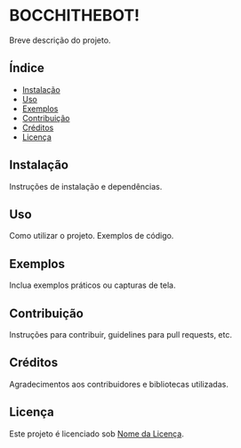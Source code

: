 # BOCCHITHEBOT!

Breve descrição do projeto.

## Índice
- [Instalação](#instalação)
- [Uso](#uso)
- [Exemplos](#exemplos)
- [Contribuição](#contribuição)
- [Créditos](#créditos)
- [Licença](#licença)

## Instalação

Instruções de instalação e dependências.

## Uso

Como utilizar o projeto. Exemplos de código.

## Exemplos

Inclua exemplos práticos ou capturas de tela.

## Contribuição

Instruções para contribuir, guidelines para pull requests, etc.

## Créditos

Agradecimentos aos contribuidores e bibliotecas utilizadas.

## Licença

Este projeto é licenciado sob [Nome da Licença](link).
